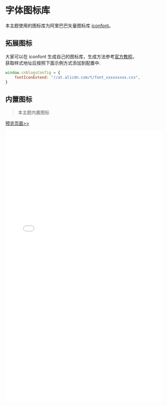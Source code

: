 # 字体图标库

本主题使用的图标库为阿里巴巴矢量图标库 [iconfont](https://www.iconfont.cn/)。

## 拓展图标
大家可以在 iconfont 生成自己的图标库，生成方法参考[官方教程](https://www.iconfont.cn/help/detail?spm=a313x.7781069.1998910419.13&helptype=about)。
<br>获取样式地址后按照下面示例方式添加到配置中.

```javascript
window.cnblogsConfig = {
    fontIconExtend: "//at.alicdn.com/t/font_xxxxxxxxx.css",
}
```

## 内置图标

> 本主题内置图标

[预览页面>>](../v2/iconfontDemo/demo_index.html)

<iframe  
height=850
width=98%
src="../v2/iconfontDemo/demo_index.html"  
frameborder=0  
allowfullscreen>
</iframe>
